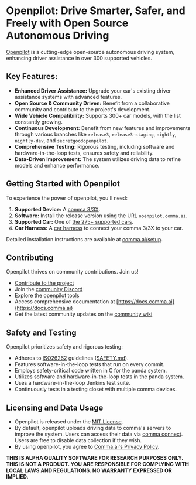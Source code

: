 # Openpilot: Drive Smarter, Safer, and Freely with Open Source Autonomous Driving

[Openpilot](https://github.com/commaai/openpilot) is a cutting-edge open-source autonomous driving system, enhancing driver assistance in over 300 supported vehicles.

## Key Features:

*   **Enhanced Driver Assistance:** Upgrade your car's existing driver assistance systems with advanced features.
*   **Open Source & Community Driven:** Benefit from a collaborative community and contribute to the project's development.
*   **Wide Vehicle Compatibility:** Supports 300+ car models, with the list constantly growing.
*   **Continuous Development:** Benefit from new features and improvements through various branches like `release3`, `release3-staging`, `nightly`, `nightly-dev`, and `secretgoodopenpilot`.
*   **Comprehensive Testing:** Rigorous testing, including software and hardware-in-the-loop tests, ensures safety and reliability.
*   **Data-Driven Improvement:** The system utilizes driving data to refine models and enhance performance.

## Getting Started with Openpilot

To experience the power of openpilot, you'll need:

1.  **Supported Device:** A [comma 3/3X](https://comma.ai/shop/comma-3x).
2.  **Software:** Install the release version using the URL `openpilot.comma.ai`.
3.  **Supported Car:** One of [the 275+ supported cars](docs/CARS.md).
4.  **Car Harness:** A [car harness](https://comma.ai/shop/car-harness) to connect your comma 3/3X to your car.

Detailed installation instructions are available at [comma.ai/setup](https://comma.ai/setup).

## Contributing

Openpilot thrives on community contributions. Join us!

*   [Contribute to the project](https://github.com/commaai/openpilot/blob/master/docs/CONTRIBUTING.md)
*   Join the [community Discord](https://discord.comma.ai)
*   Explore the [openpilot tools](tools/)
*   Access comprehensive documentation at [https://docs.comma.ai](https://docs.comma.ai)
*   Get the latest community updates on the [community wiki](https://github.com/commaai/openpilot/wiki)

## Safety and Testing

Openpilot prioritizes safety and rigorous testing:

*   Adheres to [ISO26262](https://en.wikipedia.org/wiki/ISO_26262) guidelines ([SAFETY.md](docs/SAFETY.md)).
*   Features software-in-the-loop tests that run on every commit.
*   Employs safety-critical code written in C for the panda system.
*   Utilizes software and hardware-in-the-loop tests in the panda system.
*   Uses a hardware-in-the-loop Jenkins test suite.
*   Continuously tests in a testing closet with multiple comma devices.

## Licensing and Data Usage

*   Openpilot is released under the [MIT License](LICENSE).
*   By default, openpilot uploads driving data to comma's servers to improve the system. Users can access their data via [comma connect](https://connect.comma.ai/).  Users are free to disable data collection if they wish.
*   By using openpilot, you agree to [Comma.ai's Privacy Policy](https://comma.ai/privacy).

**THIS IS ALPHA QUALITY SOFTWARE FOR RESEARCH PURPOSES ONLY. THIS IS NOT A PRODUCT.
YOU ARE RESPONSIBLE FOR COMPLYING WITH LOCAL LAWS AND REGULATIONS.
NO WARRANTY EXPRESSED OR IMPLIED.**